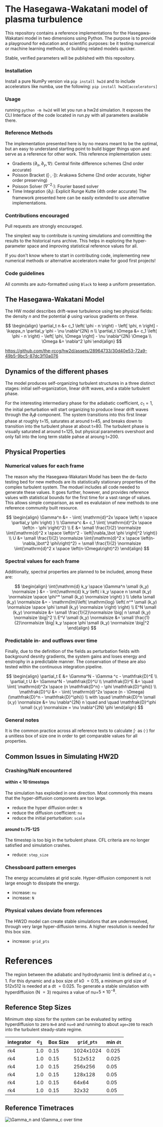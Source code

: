 # The Hasegawa-Wakatani model of plasma turbulence

This repository contains a reference implementations for the Hasegawa-Wakatani model in two dimensions using Python.
The purpose is to provide a playground for education and scientific purposes: be it testing numerical or machine learning methods, or building related models quicker.

Stable, verified parameters will be published with this repository.

### Installation 

Install a pure NumPy version via
```pip install hw2d```
and to include accelerators like numba, use the following:
```pip install hw2d[accelerators]```

### Usage

running `python -m hw2d` will let you run a hw2d simulation. It exposes the CLI Interface of the code located in run.py with all parameters available there.

### Reference Methods

The implementation presented here is by no means meant to be the optimal, but an easy to understand starting point to build bigger things upon and serve as a reference for other work.
This reference implementation uses:
- Gradients $\left(\partial_x, \partial_y, \nabla \right)$: Central finite difference schemes (2nd order accurate)
- Poisson Bracket $\left([\cdot, \cdot]\right)$: Arakawa Scheme (2nd order accurate, higher order preserving)
- Poisson Solver $\left(\nabla^{-2}\cdot\right)$: Fourier based solver
- Time Integration $\left(\partial_t\right)$: Explicit Runge Kutte (4th order accurate)
The framework presented here can be easily extended to use alternative implementations.

### Contributions encouraged

Pull requests are strongly encouraged. 

The simplest way to contribute is running simulations and committing the results to the historical runs archive. This helps in exploring the hyper-parameter space and improving statistical reference values for all.

If you don't know where to start in contributing code, implementing new numerical methods or alternative accelerators make for good first projects!

### Code guidelines

All commits are auto-formatted using `Black` to keep a uniform presentation.


## The Hasegawa-Wakatani Model

The HW model describes drift-wave turbulence using two physical fields: the density $n$ and the potential $\phi$ using various gradients on these.

$$
\begin{align}
    \partial_t n &= c_1 \left( \phi - n \right)
                     - \left[ \phi, n \right]
                     - \kappa_n \partial_y \phi
                     - \nu \nabla^{2N} n 
             \\
    \partial_t \Omega &= c_1 \left( \phi - n \right)
                                      - \left[ \phi, \Omega \right]
                                      - \nu \nabla^{2N} \Omega 
             \\
             \Omega &= \nabla^2 \phi
\end{align}
$$



https://github.com/the-rccg/hw2d/assets/28964733/30d40e53-72a9-49b5-9bc5-87dc3f10a076




## Dynamics of the different phases

The model produces self-organizing turbulent structures in a three distinct stages: initial self-organization, linear drift waves, and a stable turbulent phase.

For the interesting intermediary phase for the adiabatic coefficient, $c_1=1$, the initial perturbation will start organizing to produce linear drift waves through the $\partial_t \phi$ component. 
The system transitions into this first linear phase at roughly t=15, saturates at around t=45, and breaks down to transition into the turbulent phase at about t=80.
The turbulent phase is visually saturated at around t=125, but physical parameters overshoot and only fall into the long term stable pahse at aroung t=200. 


## Physical Properties

### Numerical values for each frame

The reason why the Hasegawa-Wakatani Model has been the de-facto testing bed for new methods are its statistically stationary properties of the complex turbulent system.
The moduel includes all code needed to generate these values.
It goes further, however, and provides reference values with statistical bounds for the first time for a vast range of values.
This allows simple comparison, as well es evalutaion of new methods to one reference community built resource.

$$
\begin{align}
    \Gamma^n &= -     \iint{ \mathrm{d}^2x \space \left( n \space \partial_y \phi \right) } \\
    \Gamma^c &= c_1   \iint{ \mathrm{d}^2x \space \left(n - \phi \right)^2} \\
    E        &= \small \frac{1}{2} \normalsize \iint{\mathrm{d}^2 x \space \left(n^2 - \left|\nabla_\bot \phi \right|^2 \right)} \\
    U        &= \small \frac{1}{2} \normalsize \iint{\mathrm{d}^2 x \space \left(n-\nabla_\bot^2  \phi\right)^2} = \small \frac{1}{2} \normalsize \iint{\mathrm{d}^2 x \space \left(n-\Omega\right)^2}
\end{align}
$$


### Spectral values for each frame

Additionally, spectral properties are planned to be included, among these are:

$$
\begin{align}
  \int{\mathrm{d} k_y \space \Gamma^n \small (k_y) \normalsize }  &= - \int{\mathrm{d} k_y \left( i k_y  \space n \small (k_y) \normalsize \space \phi^* \small (k_y) \normalsize \right) } \\
  \delta \small (k_y) \normalsize &= - \mathrm{Im}\left( \mathrm{log} \left( n^* \small (k_y) \normalsize \space \phi \small (k_y) \normalsize \right) \right) \\
  E^N \small (k_y) \normalsize &= \small \frac{1}{2}\normalsize \big| n \small (k_y) \normalsize \big|^2 \\
  E^V \small (k_y) \normalsize &= \small \frac{1}{2}\normalsize \big| k_y \space \phi \small (k_y) \normalsize \big|^2 
\end{align}
$$


### Predictable in- and outflows over time

Finally, due to the definition of the fields as perturbation fields with background desnity gradients, the system gains and loses energy and enstrophy in a predictable manner.
The conservation of these are also tested within the continuous integration pipeline.

$$
\begin{align}
    \partial_t E   &= \Gamma^N - \Gamma ^c - \mathfrak{D}^E  \\
    \partial_t U   &= \Gamma^N - \mathfrak{D}^U  \\ 
    \mathfrak{D}^E &= \quad \iint{ \mathrm{d}^2x \space (n \mathfrak{D^n} - \phi \mathfrak{D}^\phi)} \\ 
    \mathfrak{D}^U &= -     \iint{ \mathrm{d}^2x \space (n - \Omega)(\mathfrak{D}^n - \mathfrak{D}^\phi)} \\
    with \quad \mathfrak{D}^n \small (x,y) \normalsize &= \nu \nabla^{2N} n \quad and \quad 
    \mathfrak{D}^\phi \small (x,y) \normalsize = \nu \nabla^{2N} \phi  
\end{align}
$$

### General notes

It is the common practice across all reference texts to calculate $\int\cdot$ as $\langle \cdot \rangle$ for a unitless box of size one in order to get comparable values for all properties.


## Common Issues in Simulating HW2D

### Crashing/NaN encountered 

#### within < 10 timesteps

The simulation has exploded in one direction. Most commonly this means that the hyper-diffusion components are too large. 
- reduce the hyper diffusion order: `N`
- reduce the diffusion coefficient: `nu`
- reduce the initial perturbation: `scale`


#### around t=75-125

The timestep is too big in the turbulent phase. CFL criteria are no longer satisfied and simulation crashes.
- reduce: `step_size`

### Chessboard pattern emerges

The energy accumulates at grid scale. Hyper-diffusion component is not large enough to dissipate the energy.
- increase: `nu`
- increase: `N`
  

### Physical values deviate from references

The HW2D model can create stable simulations that are underresolved, through very large hyper-diffusion terms. A higher resolution is needed for this box size.
- increase: `grid_pts`


# References

The region between the adiabatic and hydrodynamic limit is defined at $c_1=1$. For this dynamic and a box size of k0 $=0.15$, a minimum grid size of 512x512 is needed at a dt $=0.025$. To generate a stable simulation with hyperdiffusion (N $=3$) requires a value of nu=$5\times10^{-8}$.

## Reference Step Sizes

Minimum step sizes for the system can be evaluated by setting hyperdiffusion to zero `N=0` and `nu=0` and running to about `age=200` to reach into the turbulent steady-state regime.

| integrator | $c_1$ | Box Size | `grid_pts` | min `dt` |
| ---------- | ----- | -------- | ---------- | -------- |
| rk4        | 1.0   | 0.15     | 1024x1024  | 0.025    |
| rk4        | 1.0   | 0.15     | 512x512    | 0.025    |
| rk4        | 1.0   | 0.15     | 256x256    | 0.05     |
| rk4        | 1.0   | 0.15     | 128x128    | 0.05     |
| rk4        | 1.0   | 0.15     | 64x64      | 0.05     |
| rk4        | 1.0   | 0.15     | 32x32      | 0.05     |


## Reference Timetraces

![$\Gamma_n$ and $\Gamma_c$ over time](imgs/gamma_n%20and%20gamma_c.jpg)

